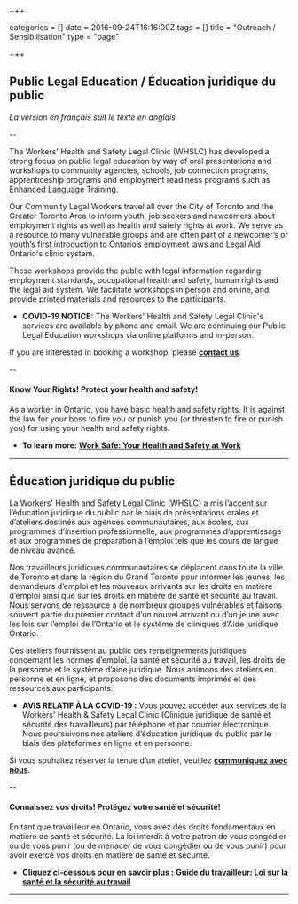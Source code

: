 +++

categories = []
date = 2016-09-24T16:16:00Z
tags = []
title = "Outreach / Sensibilisation"
type = "page"

+++

## Public Legal Education / Éducation juridique du public

_La version en français suit le texte en anglais._

--

The Workers' Health and Safety Legal Clinic (WHSLC) has developed a strong focus on public legal education by way of oral presentations and workshops to community agencies, schools, job connection programs, apprenticeship programs and employment readiness programs such as Enhanced Language Training.

Our Community Legal Workers travel all over the City of Toronto and the Greater Toronto Area to inform youth, job seekers and newcomers about employment rights as well as health and safety rights at work. We serve as a resource to many vulnerable groups and are often part of a newcomer’s or youth’s first introduction to Ontario’s employment laws and Legal Aid Ontario's clinic system.

These workshops provide the public with legal information regarding employment standards, occupational health and safety, human rights and the legal aid system. We facilitate workshops in person and online, and provide printed materials and resources to the participants.

* **COVID-19 NOTICE:** The Workers' Health and Safety Legal Clinic's services are available by phone and email. We are continuing our Public Legal Education workshops via online platforms and in-person.

If you are interested in booking a workshop, please [**contact us**](/menu/contact/).

--

#### Know Your Rights! Protect your health and safety!

As a worker in Ontario, you have basic health and safety rights. It is against the law for your boss to fire you or punish you (or threaten to fire or punish you) for using your health and safety rights.

* **To learn more:** [**Work Safe: Your Health and Safety at Work**](https://s3.amazonaws.com/newsletter.workers-safety.ca/newsletters/Clinic+Publications/2020+Work+Safe+Guide/Work+Safe+Guide+-+2020.pdf "Work Safe Guide 2020")

---


## Éducation juridique du public


La Workers' Health and Safety Legal Clinic (WHSLC) a mis l’accent sur l’éducation juridique du public par le biais de présentations orales et d’ateliers destinés aux agences communautaires, aux écoles, aux programmes d’insertion professionnelle, aux programmes d’apprentissage et aux programmes de préparation à l’emploi tels que les cours de langue de niveau avancé.

Nos travailleurs juridiques communautaires se déplacent dans toute la ville de Toronto et dans la région du Grand Toronto pour informer les jeunes, les demandeurs d’emploi et les nouveaux arrivants sur les droits en matière d’emploi ainsi que sur les droits en matière de santé et sécurité au travail. Nous servons de ressource à de nombreux groupes vulnérables et faisons souvent partie du premier contact d’un nouvel arrivant ou d’un jeune avec les lois sur l’emploi de l’Ontario et le système de cliniques d’Aide juridique Ontario.

Ces ateliers fournissent au public des renseignements juridiques concernant les normes d’emploi, la santé et sécurité au travail, les droits de la personne et le système d’aide juridique. Nous animons des ateliers en personne et en ligne, et proposons des documents imprimés et des ressources aux participants.

  * **AVIS RELATIF À LA COVID-19 :** Vous pouvez accéder aux services de la Workers' Health & Safety Legal Clinic (Clinique juridique de santé et sécurité des travailleurs) par téléphone et par courrier électronique. Nous poursuivons nos ateliers d’éducation juridique du public par le biais des plateformes en ligne et en personne.

Si vous souhaitez réserver la tenue d’un atelier, veuillez [**communiquez avec nous**](/menu/contact/).

--

#### Connaissez vos droits! Protégez votre santé et sécurité!

En tant que travailleur en Ontario, vous avez des droits fondamentaux en matière de santé et sécurité. La loi interdit à votre patron de vous congédier ou de vous punir (ou de menacer de vous congédier ou de vous punir) pour avoir exercé vos droits en matière de santé et sécurité.

* **Cliquez ci-dessous pour en savoir plus :** [**Guide du travailleur: Loi sur la santé et la sécurité au travail**](https://s3.amazonaws.com/newsletter.workers-safety.ca/newsletters/Clinic+Publications/2020+Work+Safe+Guide/2020GuideTravailleur-FR.pdf)

***
